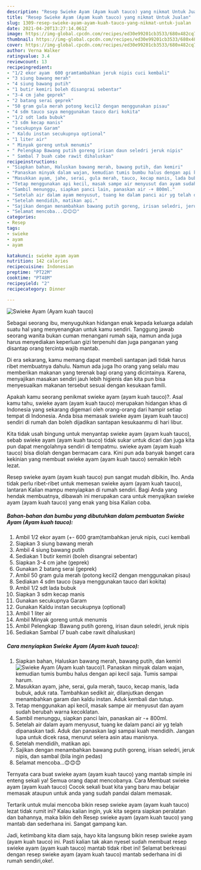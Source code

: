 ```yaml
---
description: "Resep Swieke Ayam (Ayam kuah tauco) yang nikmat Untuk Jualan"
title: "Resep Swieke Ayam (Ayam kuah tauco) yang nikmat Untuk Jualan"
slug: 1309-resep-swieke-ayam-ayam-kuah-tauco-yang-nikmat-untuk-jualan
date: 2021-04-20T13:27:14.061Z
image: https://img-global.cpcdn.com/recipes/ed30e99201cb3533/680x482cq70/swieke-ayam-ayam-kuah-tauco-foto-resep-utama.jpg
thumbnail: https://img-global.cpcdn.com/recipes/ed30e99201cb3533/680x482cq70/swieke-ayam-ayam-kuah-tauco-foto-resep-utama.jpg
cover: https://img-global.cpcdn.com/recipes/ed30e99201cb3533/680x482cq70/swieke-ayam-ayam-kuah-tauco-foto-resep-utama.jpg
author: Verna Walker
ratingvalue: 3.4
reviewcount: 13
recipeingredient:
- "1/2 ekor ayam  600 gramtambahkan jeruk nipis cuci kembali"
- "3 siung bawang merah"
- "4 siung bawang putih"
- "1 butir kemiri boleh disangrai sebentar"
- "3-4 cm jahe geprek"
- "2 batang serai geprek"
- "50 gram gula merah potong kecil2 dengan menggunakan pisau"
- "4 sdm tauco saya menggunakan tauco dari kokita"
- "1/2 sdt lada bubuk"
- "3 sdm kecap manis"
- "secukupnya Garam"
- " Kaldu instan secukupnya optional"
- "1 liter air"
- " Minyak goreng untuk menumis"
- " Pelengkap Bawang putih goreng irisan daun seledri jeruk nipis"
- " Sambal 7 buah cabe rawit dihaluskan"
recipeinstructions:
- "Siapkan bahan, Haluskan bawang merah, bawang putih, dan kemiri"
- "Panaskan minyak dalam wajan, kemudian tumis bumbu halus dengan api kecil saja. Tumis sampai harum."
- "Masukkan ayam, jahe, serai, gula merah, tauco, kecap manis, lada bubuk, aduk rata. Tambahkan sedikit air, dilanjutkan dengan menambahkan garam dan kaldu instan. Aduk kembali dan tutup."
- "Tetap menggunakan api kecil, masak sampe air menyusut dan ayam sudah berubah warna kecoklatan."
- "Sambil menunggu, siapkan panci lain, panaskan air -+ 800ml."
- "Setelah air dalam ayam menyusut, tuang ke dalam panci air yg telah dipanaskan tadi. Aduk dan panaskan lagi sampai kuah mendidih. Jangan lupa untuk dicek rasa, menurut selera asin atau manisnya."
- "Setelah mendidih, matikan api."
- "Sajikan dengan menambahkan bawang putih goreng, irisan seledri, jeruk nipis, dan sambal (bila ingin pedas)"
- "Selamat mencoba...😊😊😊"
categories:
- Resep
tags:
- swieke
- ayam
- ayam

katakunci: swieke ayam ayam 
nutrition: 142 calories
recipecuisine: Indonesian
preptime: "PT22M"
cooktime: "PT48M"
recipeyield: "2"
recipecategory: Dinner

---
```



![Swieke Ayam (Ayam kuah tauco)](https://img-global.cpcdn.com/recipes/ed30e99201cb3533/680x482cq70/swieke-ayam-ayam-kuah-tauco-foto-resep-utama.jpg)

Sebagai seorang ibu, menyuguhkan hidangan enak kepada keluarga adalah suatu hal yang menyenangkan untuk kamu sendiri. Tanggung jawab seorang  wanita bukan cuman menangani rumah saja, namun anda juga harus menyediakan keperluan gizi terpenuhi dan juga panganan yang disantap orang tercinta wajib mantab.

Di era  sekarang, kamu memang dapat membeli santapan jadi tidak harus ribet membuatnya dahulu. Namun ada juga lho orang yang selalu mau memberikan makanan yang terenak bagi orang yang dicintainya. Karena, menyajikan masakan sendiri jauh lebih higienis dan kita pun bisa menyesuaikan makanan tersebut sesuai dengan kesukaan famili. 



Apakah kamu seorang penikmat swieke ayam (ayam kuah tauco)?. Asal kamu tahu, swieke ayam (ayam kuah tauco) merupakan hidangan khas di Indonesia yang sekarang digemari oleh orang-orang dari hampir setiap tempat di Indonesia. Anda bisa memasak swieke ayam (ayam kuah tauco) sendiri di rumah dan boleh dijadikan santapan kesukaanmu di hari libur.

Kita tidak usah bingung untuk menyantap swieke ayam (ayam kuah tauco), sebab swieke ayam (ayam kuah tauco) tidak sukar untuk dicari dan juga kita pun dapat mengolahnya sendiri di tempatmu. swieke ayam (ayam kuah tauco) bisa diolah dengan bermacam cara. Kini pun ada banyak banget cara kekinian yang membuat swieke ayam (ayam kuah tauco) semakin lebih lezat.

Resep swieke ayam (ayam kuah tauco) pun sangat mudah dibikin, lho. Anda tidak perlu ribet-ribet untuk memesan swieke ayam (ayam kuah tauco), lantaran Kalian mampu menyiapkan di rumah sendiri. Bagi Anda yang hendak membuatnya, dibawah ini merupakan cara untuk menyajikan swieke ayam (ayam kuah tauco) yang enak yang bisa Kalian coba.

<!--inarticleads1-->

##### Bahan-bahan dan bumbu yang dibutuhkan dalam pembuatan Swieke Ayam (Ayam kuah tauco):

1. Ambil 1/2 ekor ayam (+- 600 gram)tambahkan jeruk nipis, cuci kembali
1. Siapkan 3 siung bawang merah
1. Ambil 4 siung bawang putih
1. Sediakan 1 butir kemiri (boleh disangrai sebentar)
1. Siapkan 3-4 cm jahe (geprek)
1. Gunakan 2 batang serai (geprek)
1. Ambil 50 gram gula merah (potong kecil2 dengan menggunakan pisau)
1. Sediakan 4 sdm tauco (saya menggunakan tauco dari kokita)
1. Ambil 1/2 sdt lada bubuk
1. Siapkan 3 sdm kecap manis
1. Gunakan secukupnya Garam
1. Gunakan  Kaldu instan secukupnya (optional)
1. Ambil 1 liter air
1. Ambil  Minyak goreng untuk menumis
1. Ambil  Pelengkap :Bawang putih goreng, irisan daun seledri, jeruk nipis
1. Sediakan  Sambal (7 buah cabe rawit dihaluskan)




<!--inarticleads2-->

##### Cara menyiapkan Swieke Ayam (Ayam kuah tauco):

1. Siapkan bahan, Haluskan bawang merah, bawang putih, dan kemiri
<img src="https://img-global.cpcdn.com/steps/3aecb31195ec0abd/160x128cq70/swieke-ayam-ayam-kuah-tauco-langkah-memasak-1-foto.jpg" alt="Swieke Ayam (Ayam kuah tauco)">1. Panaskan minyak dalam wajan, kemudian tumis bumbu halus dengan api kecil saja. Tumis sampai harum.
1. Masukkan ayam, jahe, serai, gula merah, tauco, kecap manis, lada bubuk, aduk rata. Tambahkan sedikit air, dilanjutkan dengan menambahkan garam dan kaldu instan. Aduk kembali dan tutup.
1. Tetap menggunakan api kecil, masak sampe air menyusut dan ayam sudah berubah warna kecoklatan.
1. Sambil menunggu, siapkan panci lain, panaskan air -+ 800ml.
1. Setelah air dalam ayam menyusut, tuang ke dalam panci air yg telah dipanaskan tadi. Aduk dan panaskan lagi sampai kuah mendidih. Jangan lupa untuk dicek rasa, menurut selera asin atau manisnya.
1. Setelah mendidih, matikan api.
1. Sajikan dengan menambahkan bawang putih goreng, irisan seledri, jeruk nipis, dan sambal (bila ingin pedas)
1. Selamat mencoba...😊😊😊




Ternyata cara buat swieke ayam (ayam kuah tauco) yang mantab simple ini enteng sekali ya! Semua orang dapat mencobanya. Cara Membuat swieke ayam (ayam kuah tauco) Cocok sekali buat kita yang baru mau belajar memasak ataupun untuk anda yang sudah pandai dalam memasak.

Tertarik untuk mulai mencoba bikin resep swieke ayam (ayam kuah tauco) lezat tidak rumit ini? Kalau kalian ingin, yuk kita segera siapkan peralatan dan bahannya, maka bikin deh Resep swieke ayam (ayam kuah tauco) yang mantab dan sederhana ini. Sangat gampang kan. 

Jadi, ketimbang kita diam saja, hayo kita langsung bikin resep swieke ayam (ayam kuah tauco) ini. Pasti kalian tak akan nyesel sudah membuat resep swieke ayam (ayam kuah tauco) mantab tidak ribet ini! Selamat berkreasi dengan resep swieke ayam (ayam kuah tauco) mantab sederhana ini di rumah sendiri,oke!.

